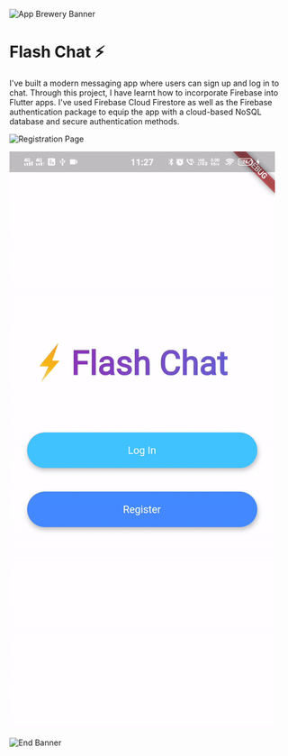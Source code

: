 ![App Brewery Banner](https://github.com/londonappbrewery/Images/blob/master/AppBreweryBanner.png)


# Flash Chat ⚡️

I've built a modern messaging app where users can sign up and log in to chat.
Through this project, I have learnt how to incorporate Firebase into Flutter apps. I've used Firebase Cloud Firestore as well as the Firebase authentication package to equip the app with a cloud-based NoSQL database and secure authentication methods.

![Registration Page](https://github.com/ashutoshkrris/Flutter-Projects/blob/master/images/flash-chat-registration.gif)

![Login Page](https://github.com/ashutoshkrris/Flutter-Projects/blob/master/images/flash-chat-login.gif)

![End Banner](https://github.com/londonappbrewery/Images/blob/master/readme-end-banner.png)
